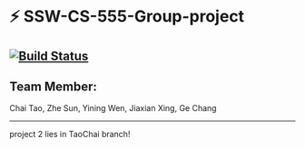 # ⚡ SSW-CS-555-Group-project


[![Build Status](https://travis-ci.org/Taochai/CS-SSW-555-Group-Project.svg?branch=master)](https://travis-ci.org/Taochai/CS-SSW-555-Group-Project)
----
Team Member:
-
Chai Tao, Zhe Sun, Yining Wen, Jiaxian Xing, Ge Chang

----
project 2 lies in TaoChai branch!

